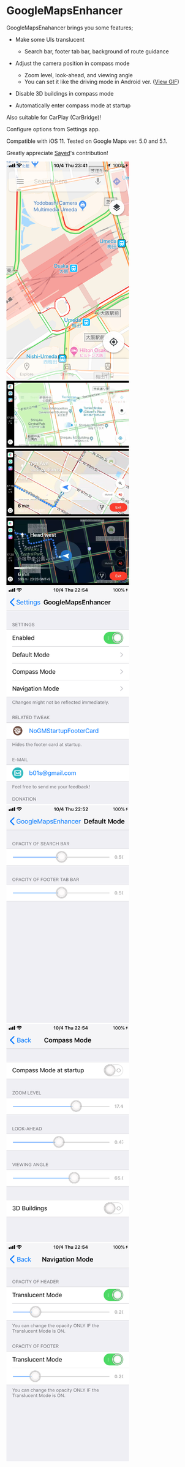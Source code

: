 # GoogleMapsEnhancer

GoogleMapsEnahancer brings you some features;

- Make some UIs translucent
  * Search bar, footer tab bar, background of route guidance


- Adjust the camera position in compass mode
  * Zoom level, look-ahead, and viewing angle
  * You can set it like the driving mode in Android ver. (<a href='https://github.com/b01s/GoogleMapsEnhancer/blob/master/images/enter_compass_mode.gif'>View GIF</a>)


- Disable 3D buildings in compass mode


- Automatically enter compass mode at startup

Also suitable for CarPlay (CarBridge)!

Configure options from Settings app.

Compatible with iOS 11.
Tested on Google Maps ver. 5.0 and 5.1.

Greatly appreciate <a href="https://www.reddit.com/user/sayed_000">Sayed</a>'s contribution!

<img src="https://github.com/b01s/GoogleMapsEnhancer/blob/master/images/default_mode.png" width="320px">

<img src="https://github.com/b01s/GoogleMapsEnhancer/blob/master/images/enter_compass_mode.gif" width="320px">

<img src="https://github.com/b01s/GoogleMapsEnhancer/blob/master/images/navigation_mode.png" width="320px">

<img src="https://github.com/b01s/GoogleMapsEnhancer/blob/master/images/navigation_mode_night.png" width="320px">

<img src="https://github.com/b01s/GoogleMapsEnhancer/blob/master/images/pref1_root.png" width="320px">

<img src="https://github.com/b01s/GoogleMapsEnhancer/blob/master/images/pref2_default_mode.png" width="320px">

<img src="https://github.com/b01s/GoogleMapsEnhancer/blob/master/images/pref3_compass_mode.png" width="320px">

<img src="https://github.com/b01s/GoogleMapsEnhancer/blob/master/images/pref4_navigation_mode.png" width="320px">